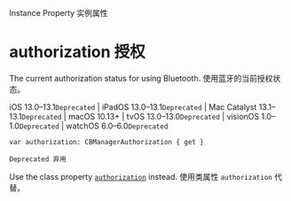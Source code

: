 Instance Property 实例属性

# authorization 授权

The current authorization status for using Bluetooth.
使用蓝牙的当前授权状态。

iOS 13.0–13.1`Deprecated` | iPadOS 13.0–13.1`Deprecated` | Mac Catalyst 13.1–13.1`Deprecated` | macOS 10.13+ | tvOS 13.0–13.0`Deprecated` | visionOS 1.0–1.0`Deprecated` | watchOS 6.0–6.0`Deprecated`

```
var authorization: CBManagerAuthorization { get }
```

`Deprecated 弃用`

Use the class property [`authorization`](https://developer.apple.com/documentation/corebluetooth/cbmanager/authorization-swift.type.property) instead.
使用类属性 `authorization` 代替。
